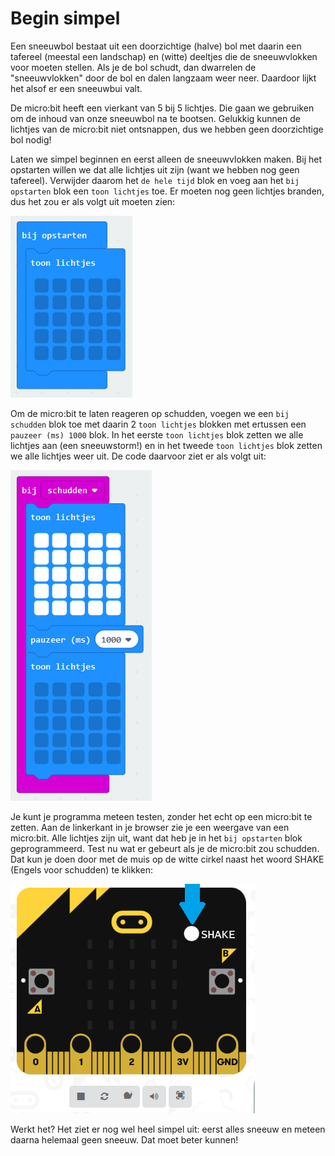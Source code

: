 # Begin simpel

Een sneeuwbol bestaat uit een doorzichtige (halve) bol met daarin een tafereel (meestal een landschap) en (witte) deeltjes die de sneeuwvlokken voor moeten stellen. Als je de bol schudt, dan dwarrelen de "sneeuwvlokken" door de bol en dalen langzaam weer neer. Daardoor lijkt het alsof er een sneeuwbui valt.

De micro:bit heeft een vierkant van 5 bij 5 lichtjes. Die gaan we gebruiken om de inhoud van onze sneeuwbol na te bootsen. Gelukkig kunnen de lichtjes van de micro:bit niet ontsnappen, dus we hebben geen doorzichtige bol nodig!

Laten we simpel beginnen en eerst alleen de sneeuwvlokken maken. Bij het opstarten willen we dat alle lichtjes uit zijn (want we hebben nog geen tafereel). Verwijder daarom het `de hele tijd` blok en voeg aan het `bij opstarten` blok een `toon lichtjes` toe. Er moeten nog geen lichtjes branden, dus het zou er als volgt uit moeten zien:

![bij opstarten](images/bij-opstarten.png)

Om de micro:bit te laten reageren op schudden, voegen we een `bij schudden` blok toe met daarin 2 `toon lichtjes` blokken met ertussen een `pauzeer (ms) 1000` blok. In het eerste `toon lichtjes` blok zetten we alle lichtjes aan (een sneeuwstorm!) en in het tweede `toon lichtjes` blok zetten we alle lichtjes weer uit. De code daarvoor ziet er als volgt uit:

![bij schudden](images/bij-schudden.png)

Je kunt je programma meteen testen, zonder het echt op een micro:bit te zetten. Aan de linkerkant in je browser zie je een weergave van een micro:bit. Alle lichtjes zijn uit, want dat heb je in het `bij opstarten` blok geprogrammeerd. Test nu wat er gebeurt als je de micro:bit zou schudden. Dat kun je doen door met de muis op de witte cirkel naast het woord SHAKE (Engels voor schudden) te klikken:

![schudden maar](images/schudden-maar.png)

Werkt het? Het ziet er nog wel heel simpel uit: eerst alles sneeuw en meteen daarna helemaal geen sneeuw. Dat moet beter kunnen!
